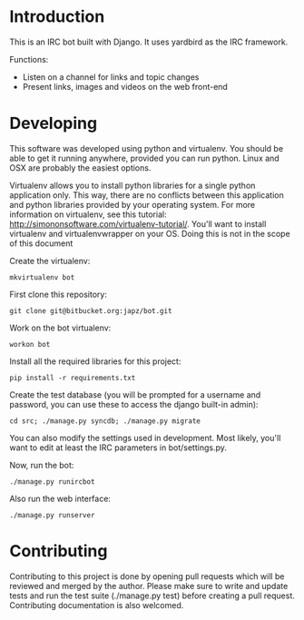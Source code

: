 # Introduction
This is an IRC bot built with Django. It uses yardbird as the IRC framework.

Functions:
- Listen on a channel for links and topic changes
- Present links, images and videos on the web front-end

# Developing
This software was developed using python and virtualenv. You should be able to get it running anywhere, provided you can run python. Linux and OSX are probably the easiest options.

Virtualenv allows you to install python libraries for a single python application only. This way, there are no conflicts between this application and python libraries provided by your operating system. For more information on virtualenv, see this tutorial: http://simononsoftware.com/virtualenv-tutorial/. You'll want to install virtualenv and virtualenvwrapper on your OS. Doing this is not in the scope of this document

Create the virtualenv:

    mkvirtualenv bot

First clone this repository:

    git clone git@bitbucket.org:japz/bot.git
    
Work on the bot virtualenv:

    workon bot

Install all the required libraries for this project:

    pip install -r requirements.txt

Create the test database (you will be prompted for a username and password, you can use these to access the django built-in admin):

    cd src; ./manage.py syncdb; ./manage.py migrate

You can also modify the settings used in development. Most likely, you'll want to edit at least the IRC parameters in bot/settings.py.

Now, run the bot:

    ./manage.py runircbot

Also run the web interface:

    ./manage.py runserver


# Contributing

Contributing to this project is done by opening pull requests which will be reviewed and merged by the author. Please make sure to write and update tests and run the test suite (./manage.py test) before creating a pull request. Contributing documentation is also welcomed.

